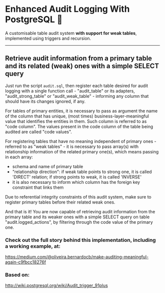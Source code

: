 # Enhanced Audit Logging With PostgreSQL :elephant:

A customisable table audit system **with support for weak tables**, implemented using triggers and recursion.

---
## Retrieve audit information from a primary table and its related (weak) ones with a simple SELECT query

Just run the script `audit.sql`, then register each table desired for audit logging with a single function call - "audit_table" or its adapters, "audit_strong_table" or "audit_weak_table" - informing 
any column that should have its changes ignored, if any.

For tables of primary entities, it is necessary to pass as argument the name of the column that has unique, (most times) business-layer-meaningful value that identifies the entities in them. Such column is referred to as "code column". The values present in the code column of the table being audited are called "code values".

For registering tables that have no meaning independent of primary ones - referred to as "weak tables" - it is necessary to pass array(s) with relationship information of the related primary one(s), which means passing in each array:

- schema and name of primary table
- "relationship direction": if weak table points to strong one, it is called 'DIRECT' relation; if strong points to weak, it is called 'INVERSE'
- it is also necessary to inform which column has the foreign key constraint that links them

Due to referential integrity constraints of this audit system, make sure to register primary tables before their related weak ones.

And that is it! You are now capable of retrieving audit information from the primary table and its weaker ones with a simple SELECT query on table "audit.logged_actions", by filtering through the code value of the primary one.

### Check out the full story behind this implementation, including a working example, at:

https://medium.com/@oliveira.bernardocb/make-auditing-meaningful-again-c9fbcc18276f

### Based on:

http://wiki.postgresql.org/wiki/Audit_trigger_91plus
